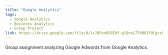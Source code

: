 ```yaml
---
title: "Google Analytics"
tags:
  - Google Analytics
  - Business Analytics
  - Group Project
link: https://drive.google.com/file/d/1cJ9Fon020ZHf-glQnxL77hBU1f9CgrzE/view?usp=sharing
---
```

Group assignment analyzing Google Adwords from Google Analytics. 
